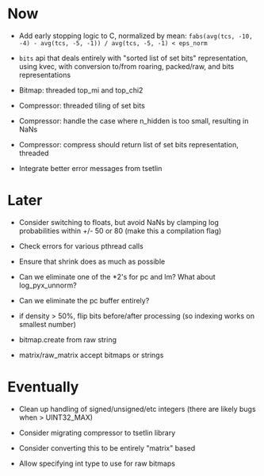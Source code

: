 # Now

- Add early stopping logic to C, normalized by mean:
    `fabs(avg(tcs, -10, -4) - avg(tcs, -5, -1)) / avg(tcs, -5, -1) < eps_norm`

- `bits` api that deals entirely with "sorted list of set bits" representation,
  using kvec, with conversion to/from roaring, packed/raw, and bits
  representations

- Bitmap: threaded top_mi and top_chi2
- Compressor: threaded tiling of set bits
- Compressor: handle the case where n_hidden is too small, resulting in NaNs
- Compressor: compress should return list of set bits representation, threaded
- Integrate better error messages from tsetlin

# Later

- Consider switching to floats, but avoid NaNs by clamping log probabilities
  within +/- 50  or 80 (make this a compilation flag)
- Check errors for various pthread calls
- Ensure that shrink does as much as possible
- Can we eliminate one of the *2's for pc and lm? What about log_pyx_unnorm?
- Can we eliminate the pc buffer entirely?

- if density > 50%, flip bits before/after processing (so indexing works on
  smallest number)
- bitmap.create from raw string
- matrix/raw_matrix accept bitmaps or strings

# Eventually

- Clean up handling of signed/unsigned/etc integers (there are likely bugs when > UINT32_MAX)

- Consider migrating compressor to tsetlin library
- Consider converting this to be entirely "matrix" based
- Allow specifying int type to use for raw bitmaps

